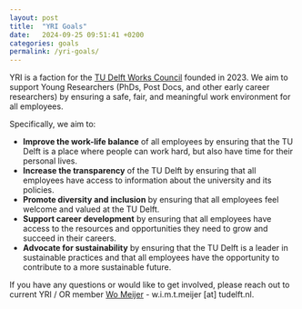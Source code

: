 ```yaml
---
layout: post
title:  "YRI Goals"
date:   2024-09-25 09:51:41 +0200
categories: goals
permalink: /yri-goals/
---
```


YRI is a faction for the [TU Delft Works Council](https://www.tudelft.nl/en/about-tu-delft/organisation/consultation-bodies/ondernemingsraad) founded in 2023. We aim to support Young Researchers (PhDs, Post Docs, and other early career researchers) by ensuring a safe, fair, and meaningful work environment for all employees.

Specifically, we aim to:

- **Improve the work-life balance** of all employees by ensuring that the TU Delft is a place where people can work hard, but also have time for their personal lives.
- **Increase the transparency** of the TU Delft by ensuring that all employees have access to information about the university and its policies.
- **Promote diversity and inclusion** by ensuring that all employees feel welcome and valued at the TU Delft.
- **Support career development** by ensuring that all employees have access to the resources and opportunities they need to grow and succeed in their careers.
- **Advocate for sustainability** by ensuring that the TU Delft is a leader in sustainable practices and that all employees have the opportunity to contribute to a more sustainable future.

If you have any questions or would like to get involved, please reach out to current YRI / OR member [Wo Meijer](https://www.tudelft.nl/io/over-io/personen/meijer-w) - w.i.m.t.meijer [at] tudelft.nl.
